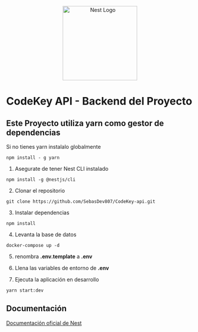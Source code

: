 <p align="center">
  <a href="http://nestjs.com/" target="blank"><img src="https://nestjs.com/img/logo-small.svg" width="200" alt="Nest Logo" /></a>
</p>



# CodeKey API - Backend del Proyecto
## Este Proyecto utiliza yarn como gestor de dependencias
Si no tienes yarn instalalo globalmente
```
npm install - g yarn
```

1. Asegurate de tener Nest CLI instalado
```
npm install -g @nestjs/cli
```
2. Clonar el repositorio
```
git clone https://github.com/SebasDev807/CodeKey-api.git

```
3. Instalar dependencias
```
npm install
```

4. Levanta la base de datos
```
docker-compose up -d
```
5. renombra **.env.template** a **.env**
6. Llena las variables de entorno de **.env**


7. Ejecuta la aplicación en desarrollo
```
yarn start:dev
```




## Documentación
[Documentación oficial de Nest](https://nestjs.com/)

